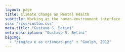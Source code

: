 ```yaml
---
layout: page
title: Climate Change an Mental Health
subtitle: Working at the human-environment interface
css: "/css/custom.css"
meta-title: "Gustavo S. Betini"
meta-description: "Gustavo S. Betini"
bigimg:
  - "/img/eu e as criancas.png" : "Guelph, 2012"
---
```

